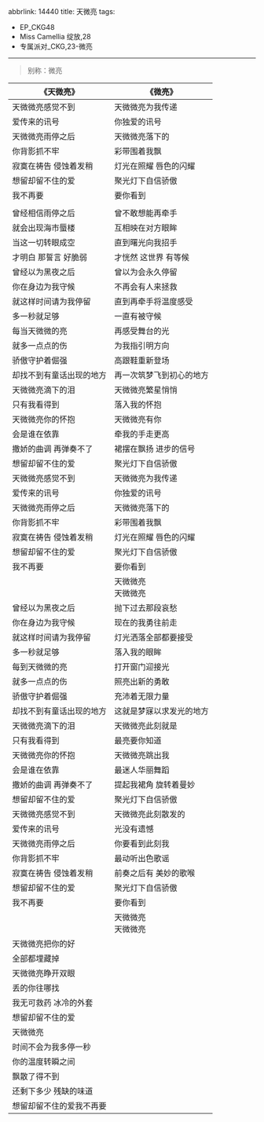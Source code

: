 abbrlink: 14440
title: 天微亮
tags:
  - EP_CKG48
  - Miss Camellia 绽放,28
  - 专属派对_CKG,23-微亮
---
> 别称：微亮

|《天微亮》|《微亮》|
|--|--|
|天微微亮感觉不到|天微微亮为我传递|
|爱传来的讯号|你独爱的讯号|
|天微微亮雨停之后|天微微亮落下的|
|你背影抓不牢|彩带围着我飘|
|寂寞在祷告 侵蚀着发稍|灯光在照耀 唇色的闪耀|
|想留却留不住的爱|聚光灯下自信骄傲|
|我不再要|要你看到|
|      |      |
|曾经相信雨停之后|曾不敢想能再牵手|
|就会出现海市蜃楼|互相映在对方眼眸|
|当这一切转眼成空|直到曙光向我招手|
|才明白 那誓言 好脆弱|才恍然 这世界 有等候|
|曾经以为黑夜之后|曾以为会永久停留|
|你在身边为我守候|不再会有人来拯救|
|就这样时间请为我停留|直到再牵手将温度感受|
|多一秒就足够|一直有被守候|
|每当天微微的亮|再感受舞台的光|
|就多一点点的伤|为我指引明方向|
|骄傲守护着倔强|高跟鞋重新登场|
|却找不到有童话出现的地方|再一次筑梦飞到初心的地方|
|天微微亮滴下的泪|天微微亮繁星悄悄|
|只有我看得到|落入我的怀抱|
|天微微亮你的怀抱|天微微亮有你|
|会是谁在依靠|牵我的手走更高|
|撒娇的曲调 再弹奏不了|裙摆在飘扬 进步的信号|
|想留却留不住的爱|聚光灯下自信骄傲|
|天微微亮感觉不到|天微微亮为我传递|
|爱传来的讯号|你独爱的讯号|
|天微微亮雨停之后|天微微亮落下的|
|你背影抓不牢|彩带围着我飘|
|寂寞在祷告 侵蚀着发稍|灯光在照耀 唇色的闪耀|
|想留却留不住的爱|聚光灯下自信骄傲|
|我不再要|要你看到|
|      |天微微亮<br>天微微亮|
|曾经以为黑夜之后|抛下过去那段哀愁|
|你在身边为我守候|现在的我勇往前走|
|就这样时间请为我停留|灯光洒落全部都要接受|
|多一秒就足够|落入我的眼眸|
|每到天微微的亮|打开窗门迎接光|
|就多一点点的伤|照亮出新的勇敢|
|骄傲守护着倔强|充沛着无限力量|
|却找不到有童话出现的地方|这就是梦寐以求发光的地方|
|天微微亮滴下的泪|天微微亮此刻就是|
|只有我看得到|最亮要你知道|
|天微微亮你的怀抱|天微微亮跳出我|
|会是谁在依靠|最迷人华丽舞蹈|
|撒娇的曲调 再弹奏不了|提起我裙角 旋转着曼妙|
|想留却留不住的爱|聚光灯下自信骄傲|
|天微微亮感觉不到|天微微亮此刻散发的|
|爱传来的讯号|光没有遗憾|
|天微微亮雨停之后|你要看到此刻我|
|你背影抓不牢|最动听出色歌谣|
|寂寞在祷告 侵蚀着发稍|前奏之后有 美妙的歌喉|
|想留却留不住的爱|聚光灯下自信骄傲|
|我不再要|要你看到|
|      |天微微亮<br>天微微亮|
|天微微亮把你的好|      |
|全部都埋藏掉|      |
|天微微亮睁开双眼|      |
|丢的你往哪找|      |
|我无可救药 冰冷的外套|      |
|想留却留不住的爱|      |
|天微微亮|      |
|时间不会为我多停一秒|      |
|你的温度转瞬之间|      |
|飘散了得不到|      |
|还剩下多少 残缺的味道|      |
|想留却留不住的爱我不再要|      |
